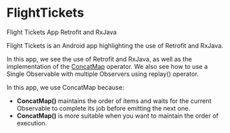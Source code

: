 # FlightTickets
Flight Tickets App Retrofit and RxJava

Flight Tickets is an Android app highlighting the use of Retrofit and RxJava. 

In this app, we see the use of Retrofit and RxJava, as well as the implementation of the [ConcatMap](https://www.androidhive.info/RxJava/map-flatmap-switchmap-concatmap/) operator. We also see how to use a Single Observable with multiple Observers using replay() operator.

In this app, we use ConcatMap because:

* **ConcatMap()** maintains the order of items and waits for the current Observable to complete its job before emitting the next one.
* **ConcatMap()** is more suitable when you want to maintain the order of execution.
